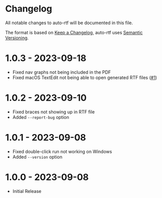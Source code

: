 # Changelog <!-- omit in toc -->
All notable changes to auto-rtf will be documented in this file.

The format is based on [Keep a Changelog](https://keepachangelog.com/en/1.0.0/),
auto-rtf uses [Semantic Versioning](https://semver.org/spec/v2.0.0.html).

# 1.0.3 - 2023-09-18
- Fixed nav graphs not being included in the PDF
- Fixed macOS TextEdit not being able to open generated RTF files ([#1](https://github.com/Stephen-Hamilton-C/auto-rtf/issues/1))

# 1.0.2 - 2023-09-10
- Fixed braces not showing up in RTF file
- Added `--report-bug` option

# 1.0.1 - 2023-09-08
- Fixed double-click run not working on Windows
- Added `--version` option

# 1.0.0 - 2023-09-08
- Initial Release

